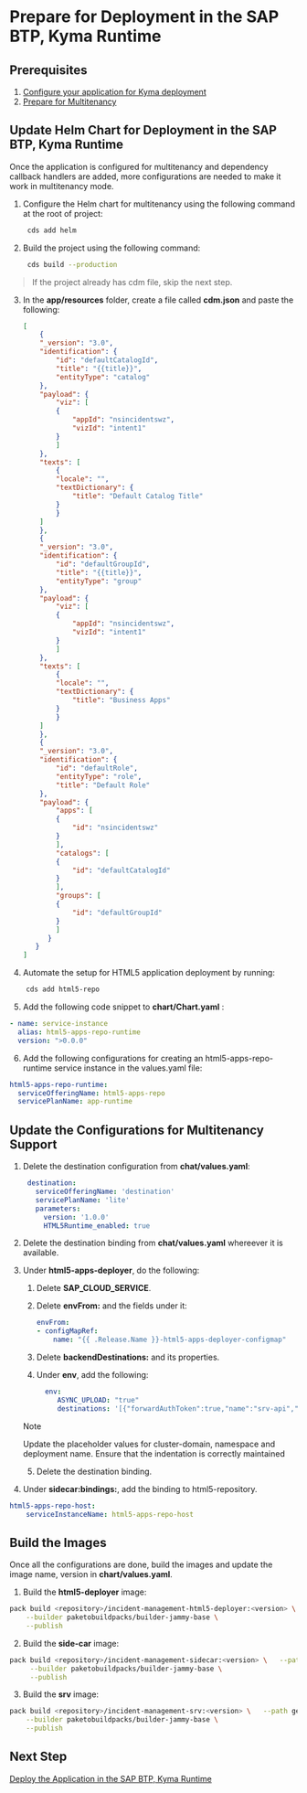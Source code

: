 # Prepare for Deployment in the SAP BTP, Kyma Runtime

## Prerequisites
1. [Configure your application for Kyma deployment](https://developers.sap.com/group.deploy-full-stack-cap-kyma-runtime.html)
2. [Prepare for Multitenancy](./enable-mtx/1-enable-mtx.md)

## Update Helm Chart for Deployment in the SAP BTP, Kyma Runtime

Once the application is configured for multitenancy and dependency callback handlers are added, more configurations are needed to make it work in multitenancy mode.

1. Configure the Helm chart for multitenancy using the following command at the root of project:
   
   ```sh
    cds add helm
   ```
   
2. Build the project using the following command:
   
   ```sh
    cds build --production
    ```
    
> If the project already has cdm file, skip the next step.
  
3. In the **app/resources** folder, create a file called **cdm.json** and paste the following:
    
    ```json
    [
        {
        "_version": "3.0",
        "identification": {
            "id": "defaultCatalogId",
            "title": "{{title}}",
            "entityType": "catalog"
        },
        "payload": {
            "viz": [
            {
                "appId": "nsincidentswz",
                "vizId": "intent1"
            }
            ]
        },
        "texts": [
            {
            "locale": "",
            "textDictionary": {
                "title": "Default Catalog Title"
            }
            }
        ]
        },
        {
        "_version": "3.0",
        "identification": {
            "id": "defaultGroupId",
            "title": "{{title}}",
            "entityType": "group"
        },
        "payload": {
            "viz": [
            {
                "appId": "nsincidentswz",
                "vizId": "intent1"
            }
            ]
        },
        "texts": [
            {
            "locale": "",
            "textDictionary": {
                "title": "Business Apps"
            }
            }
        ]
        },
        {
        "_version": "3.0",
        "identification": {
            "id": "defaultRole",
            "entityType": "role",
            "title": "Default Role"
        },
        "payload": {
            "apps": [
            {
                "id": "nsincidentswz"
            }
            ],
            "catalogs": [
            {
                "id": "defaultCatalogId"
            }
            ],
            "groups": [
            {
                "id": "defaultGroupId"
            }
            ]
          }
       }
    ]
    ```

4. Automate the setup for HTML5 application deployment by running:
   
```sh
    cds add html5-repo
```

5. Add the following code snippet to **chart/Chart.yaml**  :

```yaml
- name: service-instance
  alias: html5-apps-repo-runtime
  version: ">0.0.0"
```

6. Add the following configurations for creating an html5-apps-repo-runtime service instance in the values.yaml file:

```yaml
html5-apps-repo-runtime: 
  serviceOfferingName: html5-apps-repo
  servicePlanName: app-runtime
```

## Update the Configurations for Multitenancy Support

1. Delete the destination configuration from **chat/values.yaml**:
   
   ```yaml
    destination:
      serviceOfferingName: 'destination'
      servicePlanName: 'lite'
      parameters:
        version: '1.0.0'
        HTML5Runtime_enabled: true
   ```
   
2. Delete the destination binding from **chat/values.yaml** whereever it is available.
3. Under **html5-apps-deployer**, do the following:

   1. Delete **SAP_CLOUD_SERVICE**.
   2. Delete **envFrom:** and the fields under it: 
   
        ```yaml
        envFrom:
        - configMapRef:
            name: "{{ .Release.Name }}-html5-apps-deployer-configmap"
        ```
        
   3. Delete **backendDestinations:** and its properties.
   4. Under **env**, add the following:
       
       ```yaml
         env:
            ASYNC_UPLOAD: "true"
            destinations: '[{"forwardAuthToken":true,"name":"srv-api","url":"https://<deployment-name>-srv-<namespace>.<cluster-domain>"}]'
        ```
      
    >[!NOTE]
    > Update the placeholder values for cluster-domain, namespace and deployment name.
    > Ensure that the indentation is correctly maintained
    
   5. Delete the destination binding. 
   
4. Under **sidecar:bindings:**, add the binding to html5-repository.

```yaml
html5-apps-repo-host:
    serviceInstanceName: html5-apps-repo-host
```

## Build the Images
Once all the configurations are done, build the images and update the image name, version in **chart/values.yaml**.

1. Build the **html5-deployer** image:

```sh
pack build <repository>/incident-management-html5-deployer:<version> \  --path app/incidents \
    --builder paketobuildpacks/builder-jammy-base \
    --publish
```

2. Build the **side-car** image:

```sh
pack build <repository>/incident-management-sidecar:<version> \   --path gen/mtx/sidecar \
     --builder paketobuildpacks/builder-jammy-base \
     --publish
```

3. Build the **srv** image:

```sh
pack build <repository>/incident-management-srv:<version> \   --path gen/srv \
    --builder paketobuildpacks/builder-jammy-base \
    --publish
```

## Next Step
[Deploy the Application in the SAP BTP, Kyma Runtime](./kyma-deployment.md)
